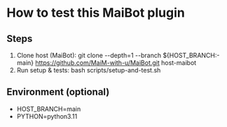 # How to test this MaiBot plugin

## Steps
1. Clone host (MaiBot):
   git clone --depth=1 --branch ${HOST_BRANCH:-main} https://github.com/MaiM-with-u/MaiBot.git host-maibot
2. Run setup & tests:
   bash scripts/setup-and-test.sh

## Environment (optional)
- HOST_BRANCH=main
- PYTHON=python3.11
